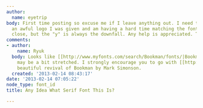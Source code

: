 ```yaml
---
author:
  name: eyetrip
body: First time posting so excuse me if I leave anything out. I need to design around
  an awful logo I was given and am having a hard time matching the font 100%. I get
  close, but the "y" is always the downfall. Any help is appreciated. Thanks in advance![img:sites/default/files/old-images/lynneslogo_6077.jpg]
comments:
- author:
    name: Ryuk
  body: Looks like [[http://www.myfonts.com/search/Bookman/fonts/|Bookman]] to me,
    may be a bit stretched. I strongly encourage you to go with [[http://www.myfonts.com/fonts/marksimonson/bookmania/|Bookmania]],
    beautiful revival of Bookman by Mark Simonson.
  created: '2013-02-14 08:43:17'
date: '2013-02-14 07:05:22'
node_type: font_id
title: Any Idea What Serif Font This Is?

---
```

